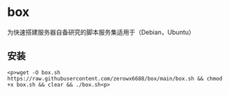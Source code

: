 # box
为快速搭建服务器自备研究的脚本服务集适用于（Debian，Ubuntu）
## 安装
```<p>wget -O box.sh https://raw.githubusercontent.com/zerowx6688/box/main/box.sh && chmod +x box.sh && clear && ./box.sh<p>```
